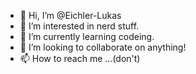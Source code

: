 - 👋 Hi, I’m @Eichler-Lukas
- 👀 I’m interested in nerd stuff.
- 🌱 I’m currently learning codeing.
- 💞️ I’m looking to collaborate on anything!
- 📫 How to reach me ...(don't)

<!---
Eichler-Lukas/Eichler-Lukas is a ✨ special ✨ repository because its `README.md` (this file) appears on your GitHub profile.
You can click the Preview link to take a look at your changes.
--->
